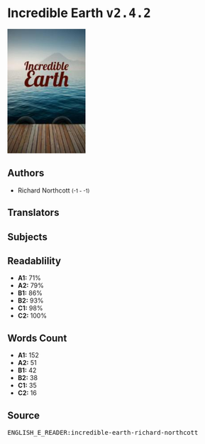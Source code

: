 # Incredible Earth <kbd>v2.4.2</kbd>

![](./cover.medium.jpg "")

## Authors


 - Richard Northcott <small>(-1 - -1)</small>

## Translators



## Subjects



## Readablility


 - **A1:** 71%
 - **A2:** 79%
 - **B1:** 86%
 - **B2:** 93%
 - **C1:** 98%
 - **C2:** 100%

## Words Count


 - **A1:** 152
 - **A2:** 51
 - **B1:** 42
 - **B2:** 38
 - **C1:** 35
 - **C2:** 16

## Source


<kbd>ENGLISH_E_READER:incredible-earth-richard-northcott</kbd>
